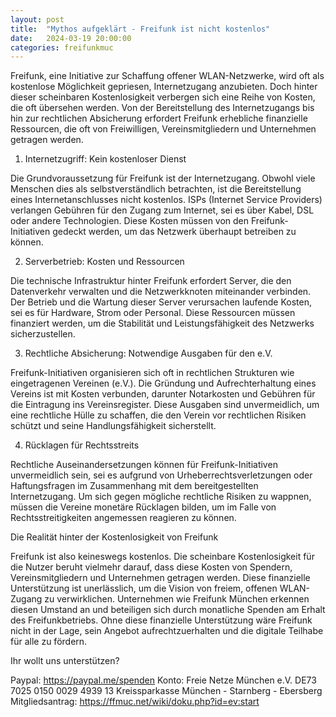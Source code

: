 ```yaml
---
layout: post
title:  "Mythos aufgeklärt - Freifunk ist nicht kostenlos"
date:   2024-03-19 20:00:00
categories: freifunkmuc
---
```


Freifunk, eine Initiative zur Schaffung offener WLAN-Netzwerke, wird oft als kostenlose Möglichkeit gepriesen, Internetzugang anzubieten. Doch hinter dieser scheinbaren Kostenlosigkeit verbergen sich eine Reihe von Kosten, die oft übersehen werden. Von der Bereitstellung des Internetzugangs bis hin zur rechtlichen Absicherung erfordert Freifunk erhebliche finanzielle Ressourcen, die oft von Freiwilligen, Vereinsmitgliedern und Unternehmen getragen werden.

1. Internetzugriff: Kein kostenloser Dienst

Die Grundvoraussetzung für Freifunk ist der Internetzugang. Obwohl viele Menschen dies als selbstverständlich betrachten, ist die Bereitstellung eines Internetanschlusses nicht kostenlos. ISPs (Internet Service Providers) verlangen Gebühren für den Zugang zum Internet, sei es über Kabel, DSL oder andere Technologien. Diese Kosten müssen von den Freifunk-Initiativen gedeckt werden, um das Netzwerk überhaupt betreiben zu können.

2. Serverbetrieb: Kosten und Ressourcen

Die technische Infrastruktur hinter Freifunk erfordert Server, die den Datenverkehr verwalten und die Netzwerkknoten miteinander verbinden. Der Betrieb und die Wartung dieser Server verursachen laufende Kosten, sei es für Hardware, Strom oder Personal. Diese Ressourcen müssen finanziert werden, um die Stabilität und Leistungsfähigkeit des Netzwerks sicherzustellen.

3. Rechtliche Absicherung: Notwendige Ausgaben für den e.V.

Freifunk-Initiativen organisieren sich oft in rechtlichen Strukturen wie eingetragenen Vereinen (e.V.). Die Gründung und Aufrechterhaltung eines Vereins ist mit Kosten verbunden, darunter Notarkosten und Gebühren für die Eintragung ins Vereinsregister. Diese Ausgaben sind unvermeidlich, um eine rechtliche Hülle zu schaffen, die den Verein vor rechtlichen Risiken schützt und seine Handlungsfähigkeit sicherstellt.

4. Rücklagen für Rechtsstreits

Rechtliche Auseinandersetzungen können für Freifunk-Initiativen unvermeidlich sein, sei es aufgrund von Urheberrechtsverletzungen oder Haftungsfragen im Zusammenhang mit dem bereitgestellten Internetzugang. Um sich gegen mögliche rechtliche Risiken zu wappnen, müssen die Vereine monetäre Rücklagen bilden, um im Falle von Rechtsstreitigkeiten angemessen reagieren zu können.

Die Realität hinter der Kostenlosigkeit von Freifunk

Freifunk ist also keineswegs kostenlos. Die scheinbare Kostenlosigkeit für die Nutzer beruht vielmehr darauf, dass diese Kosten von Spendern, Vereinsmitgliedern und Unternehmen getragen werden. Diese finanzielle Unterstützung ist unerlässlich, um die Vision von freiem, offenen WLAN-Zugang zu verwirklichen. Unternehmen wie Freifunk München erkennen diesen Umstand an und beteiligen sich durch monatliche Spenden am Erhalt des Freifunkbetriebs. Ohne diese finanzielle Unterstützung wäre Freifunk nicht in der Lage, sein Angebot aufrechtzuerhalten und die digitale Teilhabe für alle zu fördern.

Ihr wollt uns unterstützen?

Paypal: https://paypal.me/spenden
Konto: 
Freie Netze München e.V.
DE73 7025 0150 0029 4939 13
Kreissparkasse München - Starnberg - Ebersberg
Mitgliedsantrag: https://ffmuc.net/wiki/doku.php?id=ev:start
